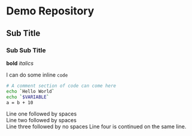 # Demo Repository
## Sub Title
### Sub Sub Title
**bold**
*italics*

I can do some inline `code`

```bash
# A comment section of code can come here
echo `Hello World`
echo `$VARIABLE`
a = b + 10 
```

Line one followed by spaces  
Line two followed by spaces  
Line three followed by no spaces
Line four is continued on the same line.

